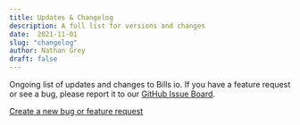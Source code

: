 ```yaml
---
title: Updates & Changelog
description: A full list for versions and changes
date:  2021-11-01
slug: "changelog"
author: Nathan Grey
draft: false
---
```


Ongoing list of updates and changes to Bills io. If you have a feature request or see a bug, please report it to our [GitHub Issue Board](https://github.com/studioember/billsio.app/issues).

[Create a new bug or feature request](https://github.com/studioember/billsio.app/issues/new)